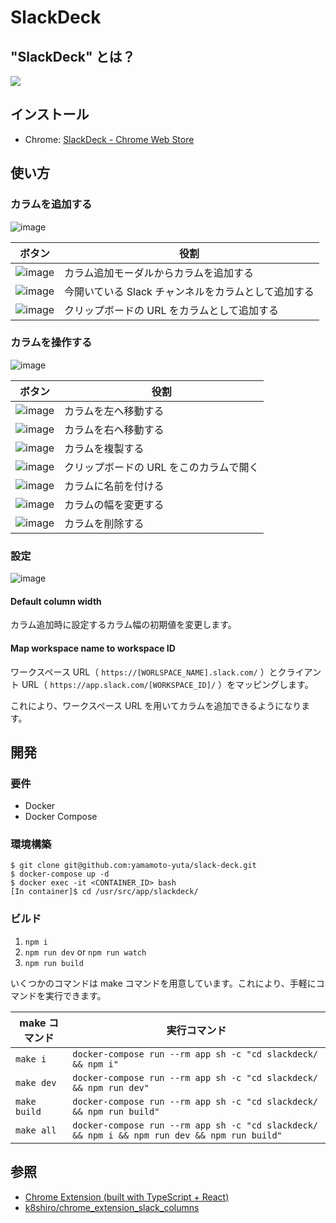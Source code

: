 # SlackDeck

## "SlackDeck" とは？

![](https://user-images.githubusercontent.com/55144709/164062115-9ebbd36c-befe-44c1-8545-a69d5f131334.gif)

## インストール

- Chrome: [SlackDeck - Chrome Web Store](https://chrome.google.com/webstore/detail/slackdeck/cocnkjpcbmoopfpmogblnjpjdfcaohod)

## 使い方

### カラムを追加する

![image](https://user-images.githubusercontent.com/55144709/164177668-96e11467-654e-48d6-9d6a-2ded6874cc86.png)

| ボタン                                                                                                          | 役割                                                |
| --------------------------------------------------------------------------------------------------------------- | --------------------------------------------------- |
| ![image](https://user-images.githubusercontent.com/55144709/164177789-bc46948e-53a3-4e8e-af7a-00132d4116ef.png) | カラム追加モーダルからカラムを追加する              |
| ![image](https://user-images.githubusercontent.com/55144709/164177914-1194ebd7-7a76-48be-88f7-07a5d0dcdef4.png) | 今開いている Slack チャンネルをカラムとして追加する |
| ![image](https://user-images.githubusercontent.com/55144709/164178115-9f732390-6840-45eb-a354-01ff1fa0afed.png) | クリップボードの URL をカラムとして追加する         |

### カラムを操作する

![image](https://user-images.githubusercontent.com/55144709/164176304-1f12926e-d966-4b86-aad4-9d832b36713b.png)

| ボタン                                                                                                          | 役割                                    |
| --------------------------------------------------------------------------------------------------------------- | --------------------------------------- |
| ![image](https://user-images.githubusercontent.com/55144709/164176634-27035b1e-1e24-4719-8f9f-2fea5f0ae8ef.png) | カラムを左へ移動する                    |
| ![image](https://user-images.githubusercontent.com/55144709/164176767-3767a60d-a4d4-4560-b9e0-d4c8b7caf40c.png) | カラムを右へ移動する                    |
| ![image](https://user-images.githubusercontent.com/55144709/164176924-c3c41b72-86c2-479b-b10a-823dca78385d.png) | カラムを複製する                        |
| ![image](https://user-images.githubusercontent.com/55144709/164177025-bf7df7c0-4ae1-41be-aa9b-89fa89de987b.png) | クリップボードの URL をこのカラムで開く |
| ![image](https://user-images.githubusercontent.com/55144709/164177248-6ce0399c-76b6-4512-a139-ec0d57e6c799.png) | カラムに名前を付ける                    |
| ![image](https://user-images.githubusercontent.com/55144709/164177401-c2767e87-efaa-474c-9da5-c62d3ef83342.png) | カラムの幅を変更する                    |
| ![image](https://user-images.githubusercontent.com/55144709/164177498-b135f78e-76b7-4c33-bce0-41877ea195bc.png) | カラムを削除する                        |

### 設定

![image](https://user-images.githubusercontent.com/55144709/164178884-c037a16d-9f2e-44a3-9fff-953c107fd738.png)

#### Default column width

カラム追加時に設定するカラム幅の初期値を変更します。

#### Map workspace name to workspace ID

ワークスペース URL（ `https://[WORLSPACE_NAME].slack.com/` ）とクライアント URL（ `https://app.slack.com/[WORKSPACE_ID]/` ）をマッピングします。

これにより、ワークスペース URL を用いてカラムを追加できるようになります。

## 開発

### 要件

- Docker
- Docker Compose

### 環境構築

```
$ git clone git@github.com:yamamoto-yuta/slack-deck.git
$ docker-compose up -d
$ docker exec -it <CONTAINER_ID> bash
[In container]$ cd /usr/src/app/slackdeck/
```

### ビルド

1. `npm i`
1. `npm run dev` or `npm run watch`
1. `npm run build`

いくつかのコマンドは make コマンドを用意しています。これにより、手軽にコマンドを実行できます。

| make コマンド | 実行コマンド                                                                                 |
| ------------- | -------------------------------------------------------------------------------------------- |
| `make i`      | `docker-compose run --rm app sh -c "cd slackdeck/ && npm i"`                                 |
| `make dev`    | `docker-compose run --rm app sh -c "cd slackdeck/ && npm run dev"`                           |
| `make build`  | `docker-compose run --rm app sh -c "cd slackdeck/ && npm run build"`                         |
| `make all`    | `docker-compose run --rm app sh -c "cd slackdeck/ && npm i && npm run dev && npm run build"` |

## 参照

- [Chrome Extension (built with TypeScript + React)](https://github.com/martellaj/chrome-extension-react-typescript-boilerplate)
- [k8shiro/chrome_extension_slack_columns](https://github.com/k8shiro/chrome_extension_slack_columns)
